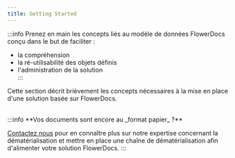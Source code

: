 ```yaml
---
title: Getting Started
---
```


:::info
Prenez en main les concepts liés au modèle de données FlowerDocs conçu dans le but de faciliter : 

* la compréhension
* la ré-utilisabilité des objets définis
* l'administration de la solution  
:::


Cette section décrit brièvement les concepts nécessaires à la mise en place d'une solution basée sur FlowerDocs.

<br/>
:::info 
**Vos documents sont encore au _format papier_ ?** 

[Contactez nous](https://www.arondor.com/arondor/) pour en connaître plus sur notre expertise concernant la dématérialisation et mettre en place une chaîne de dématérialisation afin d'alimenter votre solution FlowerDocs.
:::